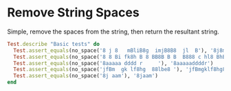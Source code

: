 # Remove String Spaces



Simple, remove the spaces from the string, then return the resultant string.



```ruby
Test.describe "Basic tests" do 
  Test.assert_equals(no_space('8 j 8   mBliB8g  imjB8B8  jl  B'), '8j8mBliB8gimjB8B8jlB')
  Test.assert_equals(no_space('8 8 Bi fk8h B 8 BB8B B B  B888 c hl8 BhB fd'), '88Bifk8hB8BB8BBBB888chl8BhBfd')
  Test.assert_equals(no_space('8aaaaa dddd r     '), '8aaaaaddddr')
  Test.assert_equals(no_space('jfBm  gk lf8hg  88lbe8 '), 'jfBmgklf8hg88lbe8')
  Test.assert_equals(no_space('8j aam'), '8jaam')
end
```

